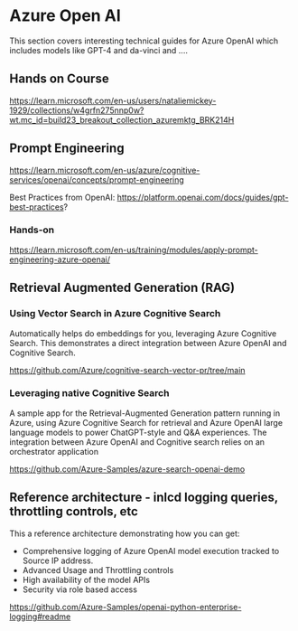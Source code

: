 # Azure Open AI

This section covers interesting technical guides for Azure OpenAI which includes models like GPT-4 and da-vinci and ....



## Hands on Course
https://learn.microsoft.com/en-us/users/nataliemickey-1929/collections/w4grfn275nnp0w?wt.mc_id=build23_breakout_collection_azuremktg_BRK214H


## Prompt Engineering

https://learn.microsoft.com/en-us/azure/cognitive-services/openai/concepts/prompt-engineering

Best Practices from OpenAI:
https://platform.openai.com/docs/guides/gpt-best-practices?

### Hands-on

https://learn.microsoft.com/en-us/training/modules/apply-prompt-engineering-azure-openai/

## Retrieval Augmented Generation (RAG)


### Using Vector Search in Azure Cognitive Search

Automatically helps do embeddings for you, leveraging Azure Cognitive Search. This demonstrates a direct integration between Azure OpenAI and Cognitive Search.

https://github.com/Azure/cognitive-search-vector-pr/tree/main


### Leveraging native Cognitive Search
A sample app for the Retrieval-Augmented Generation pattern running in Azure, using Azure Cognitive Search for retrieval and Azure OpenAI large language models to power ChatGPT-style and Q&A experiences.
The integration between Azure OpenAI and Cognitive search relies on an orchestrator application

https://github.com/Azure-Samples/azure-search-openai-demo


## Reference architecture - inlcd logging queries, throttling controls, etc
This a reference architecture demonstrating how you can get:
- Comprehensive logging of Azure OpenAI model execution tracked to Source IP address.
- Advanced Usage and Throttling controls
- High availability of the model APIs
- Security via role based access

https://github.com/Azure-Samples/openai-python-enterprise-logging#readme

